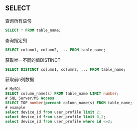 ## SELECT
查询所有语句
```sql
SELECT * FROM table_name;
```

查询指定列
```sql
SELECT column1, column2, ... FROM table_name;
```

获取唯一不同的值DISTINCT
```sql
SELECT DISTINCT column1, column2, ... FROM table_name;
```

获取前n列数据
```sql
# MySQL
SELECT column_name(s) FROM table_name LIMIT number;
# SQL Server/MS Access
SELECT TOP number|percent column_name(s) FROM table_name;
# example
select device_id from user_profile limit 2;
select device_id from user_profile limit 0,2;
select device_id from user_profile where id <=2;
```
